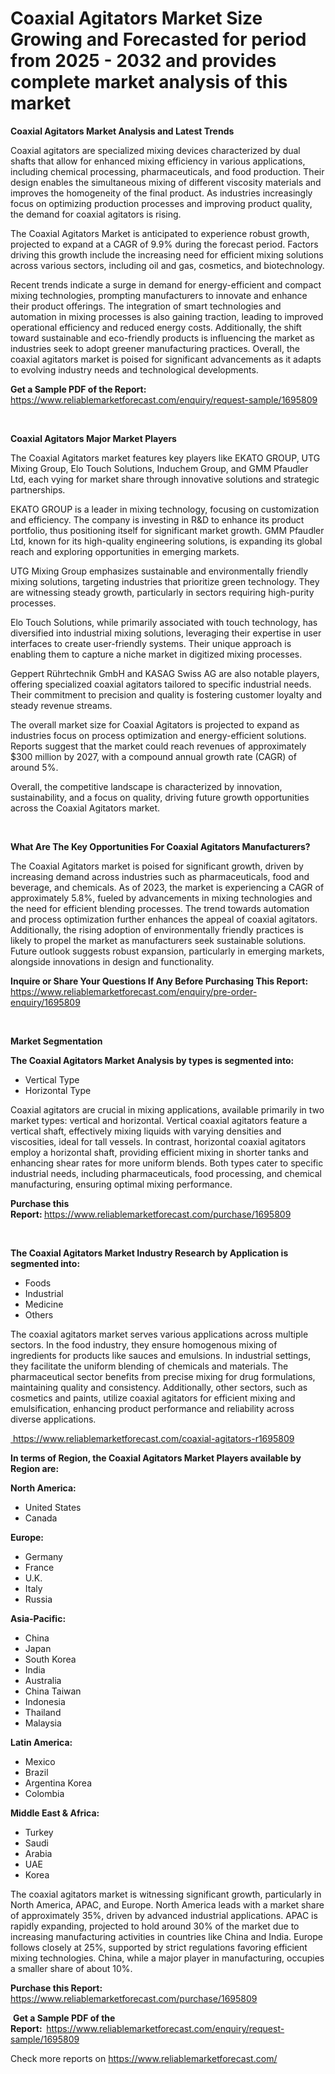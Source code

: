 <p><h1>Coaxial Agitators Market Size Growing and Forecasted for period from 2025 - 2032 and provides complete market analysis of this market</h1></p><p><strong>Coaxial Agitators Market Analysis and Latest Trends</strong></p>
<p><p>Coaxial agitators are specialized mixing devices characterized by dual shafts that allow for enhanced mixing efficiency in various applications, including chemical processing, pharmaceuticals, and food production. Their design enables the simultaneous mixing of different viscosity materials and improves the homogeneity of the final product. As industries increasingly focus on optimizing production processes and improving product quality, the demand for coaxial agitators is rising.</p><p>The Coaxial Agitators Market is anticipated to experience robust growth, projected to expand at a CAGR of 9.9% during the forecast period. Factors driving this growth include the increasing need for efficient mixing solutions across various sectors, including oil and gas, cosmetics, and biotechnology. </p><p>Recent trends indicate a surge in demand for energy-efficient and compact mixing technologies, prompting manufacturers to innovate and enhance their product offerings. The integration of smart technologies and automation in mixing processes is also gaining traction, leading to improved operational efficiency and reduced energy costs. Additionally, the shift toward sustainable and eco-friendly products is influencing the market as industries seek to adopt greener manufacturing practices. Overall, the coaxial agitators market is poised for significant advancements as it adapts to evolving industry needs and technological developments.</p></p>
<p><strong>Get a Sample PDF of the Report:&nbsp;</strong> <a href="https://www.reliablemarketforecast.com/enquiry/request-sample/1695809?utm_campaign=3511&utm_medium=2&utm_source=Github&utm_content=ia&utm_term=27032025&utm_id=coaxial-agitators">https://www.reliablemarketforecast.com/enquiry/request-sample/1695809</a></p>
<p>&nbsp;</p>
<p><strong>Coaxial Agitators Major Market Players</strong></p>
<p><p>The Coaxial Agitators market features key players like EKATO GROUP, UTG Mixing Group, Elo Touch Solutions, Induchem Group, and GMM Pfaudler Ltd, each vying for market share through innovative solutions and strategic partnerships.</p><p>EKATO GROUP is a leader in mixing technology, focusing on customization and efficiency. The company is investing in R&D to enhance its product portfolio, thus positioning itself for significant market growth. GMM Pfaudler Ltd, known for its high-quality engineering solutions, is expanding its global reach and exploring opportunities in emerging markets.</p><p>UTG Mixing Group emphasizes sustainable and environmentally friendly mixing solutions, targeting industries that prioritize green technology. They are witnessing steady growth, particularly in sectors requiring high-purity processes. </p><p>Elo Touch Solutions, while primarily associated with touch technology, has diversified into industrial mixing solutions, leveraging their expertise in user interfaces to create user-friendly systems. Their unique approach is enabling them to capture a niche market in digitized mixing processes.</p><p>Geppert Rührtechnik GmbH and KASAG Swiss AG are also notable players, offering specialized coaxial agitators tailored to specific industrial needs. Their commitment to precision and quality is fostering customer loyalty and steady revenue streams.</p><p>The overall market size for Coaxial Agitators is projected to expand as industries focus on process optimization and energy-efficient solutions. Reports suggest that the market could reach revenues of approximately $300 million by 2027, with a compound annual growth rate (CAGR) of around 5%. </p><p>Overall, the competitive landscape is characterized by innovation, sustainability, and a focus on quality, driving future growth opportunities across the Coaxial Agitators market.</p></p>
<p>&nbsp;</p>
<p><strong>What Are The Key Opportunities For Coaxial Agitators Manufacturers?</strong></p>
<p><p>The Coaxial Agitators market is poised for significant growth, driven by increasing demand across industries such as pharmaceuticals, food and beverage, and chemicals. As of 2023, the market is experiencing a CAGR of approximately 5.8%, fueled by advancements in mixing technologies and the need for efficient blending processes. The trend towards automation and process optimization further enhances the appeal of coaxial agitators. Additionally, the rising adoption of environmentally friendly practices is likely to propel the market as manufacturers seek sustainable solutions. Future outlook suggests robust expansion, particularly in emerging markets, alongside innovations in design and functionality.</p></p>
<p><strong>Inquire or Share Your Questions If Any Before Purchasing This Report:</strong> <a href="https://www.reliablemarketforecast.com/enquiry/pre-order-enquiry/1695809?utm_campaign=3511&utm_medium=2&utm_source=Github&utm_content=ia&utm_term=27032025&utm_id=coaxial-agitators">https://www.reliablemarketforecast.com/enquiry/pre-order-enquiry/1695809</a></p>
<p>&nbsp;</p>
<p><strong>Market Segmentation</strong></p>
<p><strong>The Coaxial Agitators Market Analysis by types is segmented into:</strong></p>
<p><ul><li>Vertical Type</li><li>Horizontal Type</li></ul></p>
<p><p>Coaxial agitators are crucial in mixing applications, available primarily in two market types: vertical and horizontal. Vertical coaxial agitators feature a vertical shaft, effectively mixing liquids with varying densities and viscosities, ideal for tall vessels. In contrast, horizontal coaxial agitators employ a horizontal shaft, providing efficient mixing in shorter tanks and enhancing shear rates for more uniform blends. Both types cater to specific industrial needs, including pharmaceuticals, food processing, and chemical manufacturing, ensuring optimal mixing performance.</p></p>
<p><strong>Purchase this Report:&nbsp;</strong><a href="https://www.reliablemarketforecast.com/purchase/1695809?utm_campaign=3511&utm_medium=2&utm_source=Github&utm_content=ia&utm_term=27032025&utm_id=coaxial-agitators">https://www.reliablemarketforecast.com/purchase/1695809</a></p>
<p>&nbsp;</p>
<p><strong>The Coaxial Agitators Market Industry Research by Application is segmented into:</strong></p>
<p><ul><li>Foods</li><li>Industrial</li><li>Medicine</li><li>Others</li></ul></p>
<p><p>The coaxial agitators market serves various applications across multiple sectors. In the food industry, they ensure homogenous mixing of ingredients for products like sauces and emulsions. In industrial settings, they facilitate the uniform blending of chemicals and materials. The pharmaceutical sector benefits from precise mixing for drug formulations, maintaining quality and consistency. Additionally, other sectors, such as cosmetics and paints, utilize coaxial agitators for efficient mixing and emulsification, enhancing product performance and reliability across diverse applications.</p></p>
<p><a href="https://www.reliablemarketforecast.com/coaxial-agitators-r1695809?utm_campaign=3511&utm_medium=2&utm_source=Github&utm_content=ia&utm_term=27032025&utm_id=coaxial-agitators">&nbsp;https://www.reliablemarketforecast.com/coaxial-agitators-r1695809</a></p>
<p><strong>In terms of Region, the Coaxial Agitators Market Players available by Region are:</strong></p>
<p>
    <p> <strong> North America: </strong>
        <ul>
            <li>United States</li>
            <li>Canada</li>
        </ul>
        </p> 
    <p> <strong> Europe: </strong>
        <ul>
            <li>Germany</li>
            <li>France</li>
            <li>U.K.</li>
            <li>Italy</li>
            <li>Russia</li>
        </ul>
        </p> 
    <p> <strong> Asia-Pacific: </strong>
        <ul>
            <li>China</li>
            <li>Japan</li>
            <li>South Korea</li>
            <li>India</li>
            <li>Australia</li>
            <li>China Taiwan</li>
            <li>Indonesia</li>
            <li>Thailand</li>
            <li>Malaysia</li>
        </ul>
        </p> 
    <p> <strong> Latin America: </strong>
        <ul>
            <li>Mexico</li>
            <li>Brazil</li>
            <li>Argentina Korea</li>
            <li>Colombia</li>
        </ul>
        </p> 
    <p> <strong> Middle East & Africa: </strong>
        <ul>
            <li>Turkey</li>
            <li>Saudi</li>
            <li>Arabia</li>
            <li>UAE</li>
            <li>Korea</li>
        </ul>
    </p>
    </p>
<p><p>The coaxial agitators market is witnessing significant growth, particularly in North America, APAC, and Europe. North America leads with a market share of approximately 35%, driven by advanced industrial applications. APAC is rapidly expanding, projected to hold around 30% of the market due to increasing manufacturing activities in countries like China and India. Europe follows closely at 25%, supported by strict regulations favoring efficient mixing technologies. China, while a major player in manufacturing, occupies a smaller share of about 10%.</p></p>
<p><strong>Purchase this Report: </strong><a href="https://www.reliablemarketforecast.com/purchase/1695809?utm_campaign=3511&utm_medium=2&utm_source=Github&utm_content=ia&utm_term=27032025&utm_id=coaxial-agitators">https://www.reliablemarketforecast.com/purchase/1695809</a></p>
<p>&nbsp;<strong>Get a Sample PDF of the Report:&nbsp;&nbsp;</strong><a href="https://www.reliablemarketforecast.com/enquiry/request-sample/1695809?utm_campaign=3511&utm_medium=2&utm_source=Github&utm_content=ia&utm_term=27032025&utm_id=coaxial-agitators">https://www.reliablemarketforecast.com/enquiry/request-sample/1695809</a></p>
<p><strong></strong></p>
<p>Check more reports on <a href="https://www.reliablemarketforecast.com/?utm_campaign=3511&utm_medium=2&utm_source=Github&utm_content=ia&utm_term=27032025&utm_id=coaxial-agitators">https://www.reliablemarketforecast.com/</a></p>